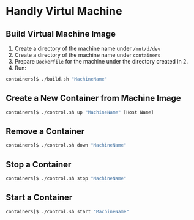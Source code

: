 # Handly Virtul Machine

## Build Virtual Machine Image

1. Create a directory of the machine name under `/mnt/d/dev`
2. Create a directory of the machine name under `containers`
3. Prepare `Dockerfile` for the machine under the directory created in 2.
4. Run:
```sh
containers]$ ./build.sh "MachineName"
```

## Create a New Container from Machine Image

```sh
containers]$ ./control.sh up "MachineName" [Host Name]
```

## Remove a Container

```sh
containers]$ ./control.sh down "MachineName"
```

## Stop a Container

```sh
containers]$ ./control.sh stop "MachineName"
```

## Start a Container

```sh
containers]$ ./control.sh start "MachineName"
```
